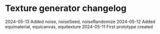 # Texture generator changelog


2024-05-13	Added noise, noiseSeed, noiseRandomize
2024-05-12	Added equimaterial, equicanvas, equitexture
2024-05-11	First prototype created